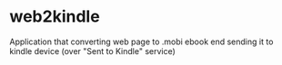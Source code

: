 # web2kindle
Application that converting web page to .mobi ebook end sending it to kindle device (over "Sent to Kindle" service)

